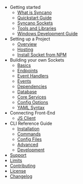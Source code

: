 - Getting started
  - [What is Syncano](/getting-started/what-is-syncano)
  - [Quickstart Guide](/getting-started/quickstart)
  - [Syncano Sockets](/getting-started/sockets)
  - [Tools and Libraries](/getting-started/intro)
  - [Windows Development Guide](/getting-started/windows)
- Setting up a Project
  - [Overview](/project/overview)
  - [Hosting](/project/hosting)
  - [Install Socket from NPM](/project/install-from-npm)
- Building your own Sockets
  - [Basics](/building-sockets/basics)
  - [Endpoints](/building-sockets/endpoints)
  - [Event Handlers](/building-sockets/event-handlers)
  - [Events](/building-sockets/events)
  - [Dependencies](/building-sockets/dependencies)
  - [Database](/project/data-classes)
  - [Core Services](/building-sockets/core-api)
  - [Config Options](/building-sockets/config-options)
  - [YAML Syntax](/building-sockets/yaml-syntax)
- Connecting Front-End
  - [JS Client](/client-lib-reference/installation)
- CLI Reference Guide
  - [Installation](/cli-reference/installation)
  - [Commands](/cli-reference/commands)
  - [Config Files](/cli-reference/config-files)
  - [Advanced](/cli-reference/advanced)
  - [Development](/cli-reference/development)
- [Support](/common/support)
- [Limits](/common/limits)
- [Contributing](/common/contributing)
- [License](/common/license)
- [Changelog](/common/changelog)
